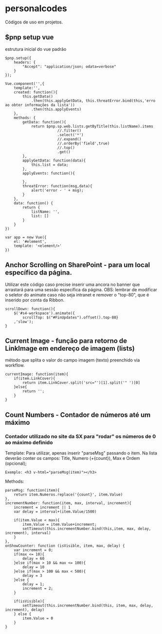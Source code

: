 # personalcodes
Códigos de uso em projetos.

## $pnp setup vue
estrutura inicial do vue padrão
```
$pnp.setup({
    headers: {
        "Accept": "application/json; odata=verbose"
    }
});

Vue.component('',{
	template:'',
	created: function(){
        this.getData()
            .then(this.applyGetData, this.threatError.bind(this,'erro ao obter informações da lista'))
            .then(this.applyEvents)
	},
	methods: {
        getData: function(){
            return $pnp.sp.web.lists.getByTitle(this.listName).items
                        //.filter()
                        .select('*')
                        //.expand()
                        //.orderBy('field',true)
                        //.top()
                        .get()
        },
        applyGetData: function(data){
            this.list = data;
        },
        applyEvents: function(){

        },
        threatError: function(msg,data){
			alert('error - ' + msg);
		}
	},
	data: function() {
		return {
			listName: '',
			list: []
		}
	}
})

var app = new Vue({
    el: '#element',
    template: '<element/>'
})
```

## Anchor Scrolling on SharePoint - para um local específico da página.
Utilizar este código caso precise inserir uma ancora no banner que arrastará para uma sessão específica da página.
OBS: lembrar de modificar o seletor do animate caso não seja intranet e remover o "top-80", que é inserido por conta da Ribbon.
```
scrollDown: function(){
    $('#s4-workspace').animate({
        scrollTop: $("#FinUpdates").offset().top-80}
    ,'slow');
}
```

## Current Image - função para retorno de LinkImage em endereço de imagem (lists)
método que splita o valor do campo imagem (texto) preenchido via workflow.
```
currentImage: function(item){
    if(item.LinkCover){
        return item.LinkCover.split('src="')[1].split('" ')[0]
    }else{
        return '';
    }
}
```

## Count Numbers - Contador de números até um máximo
### Contador utilizado no site da SX para "rodar" os números de 0 ao máximo definido
Template: Para utilizar, apenas inserir "parseMsg" passando o item. Na lista deverão conter os campos: Title, Numero (+{count}), Max e Ordem (opcional);
```
Exemplo: <h3 v-html="parseMsg(item)"></h3>
```

Methods:
```
parseMsg: function(item){
    return item.Numeros.replace('{count}', item.Value)
},
incrementNumber: function(item, max, interval, increment){
    increment = increment || 1
    var delay = interval+(item.Value/1500)

    if(item.Value < max){
        item.Value = item.Value+increment;
        setTimeout(this.incrementNumber.bind(this,item, max, delay, increment), interval)
    }
},
onShowCounter: function (isVisible, item, max, delay) {
    var increment = 0;
    if(max <= 10){
        delay = 60
    }else if(max > 10 && max <= 100){
        delay = 10
    }else if(max > 100 && max < 500){
        delay = 3
    }else {
        delay = 1;
        increment = 2;
    }

    if(isVisible){
        setTimeout(this.incrementNumber.bind(this, item, max, delay, increment), delay)
    } else {
        item.Value = 0
    }
}
```